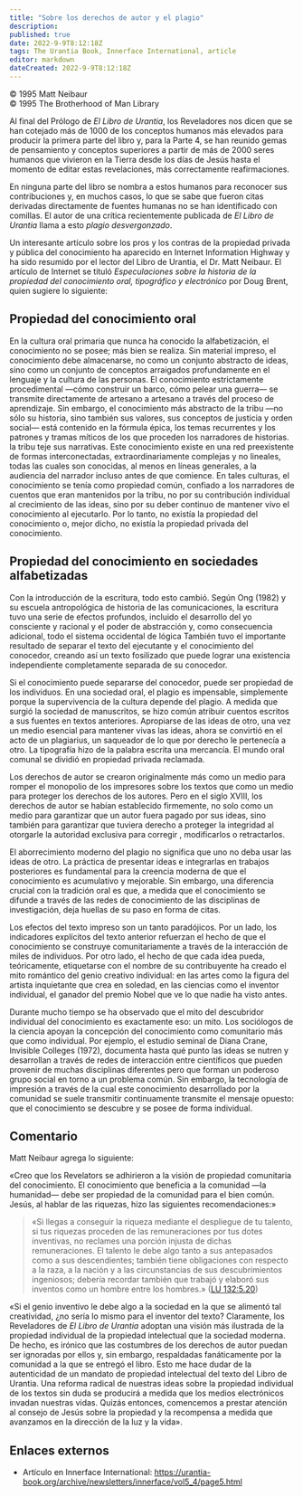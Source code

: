 ```yaml
---
title: "Sobre los derechos de autor y el plagio"
description: 
published: true
date: 2022-9-9T8:12:18Z
tags: The Urantia Book, Innerface International, article
editor: markdown
dateCreated: 2022-9-9T8:12:18Z
---
```


<p class="v-card v-sheet theme--light grey lighten-3 px-2">© 1995 Matt Neibaur<br>© 1995 The Brotherhood of Man Library</p>

Al final del Prólogo de _El Libro de Urantia_, los Reveladores nos dicen que se han cotejado más de 1000 de los conceptos humanos más elevados para producir la primera parte del libro y, para la Parte 4, se han reunido gemas de pensamiento y conceptos superiores a partir de más de 2000 seres humanos que vivieron en la Tierra desde los días de Jesús hasta el momento de editar estas revelaciones, más correctamente reafirmaciones.

En ninguna parte del libro se nombra a estos humanos para reconocer sus contribuciones y, en muchos casos, lo que se sabe que fueron citas derivadas directamente de fuentes humanas no se han identificado con comillas. El autor de una crítica recientemente publicada de _El Libro de Urantia_ llama a esto _plagio desvergonzado_.

Un interesante artículo sobre los pros y los contras de la propiedad privada y pública del conocimiento ha aparecido en Internet Information Highway y ha sido resumido por el lector del Libro de Urantia, el Dr. Matt Neibaur. El artículo de Internet se tituló _Especulaciones sobre la historia de la propiedad del conocimiento oral, tipográfico y electrónico_ por Doug Brent, quien sugiere lo siguiente:

## Propiedad del conocimiento oral

En la cultura oral primaria que nunca ha conocido la alfabetización, el conocimiento no se posee; más bien se realiza. Sin material impreso, el conocimiento debe almacenarse, no como un conjunto abstracto de ideas, sino como un conjunto de conceptos arraigados profundamente en el lenguaje y la cultura de las personas. El conocimiento estrictamente procedimental —cómo construir un barco, cómo pelear una guerra— se transmite directamente de artesano a artesano a través del proceso de aprendizaje. Sin embargo, el conocimiento más abstracto de la tribu —no sólo su historia, sino también sus valores, sus conceptos de justicia y orden social— está contenido en la fórmula épica, los temas recurrentes y los patrones y tramas míticos de los que proceden los narradores de historias. la tribu teje sus narrativas. Este conocimiento existe en una red preexistente de formas interconectadas, extraordinariamente complejas y no lineales, todas las cuales son conocidas, al menos en líneas generales, a la audiencia del narrador incluso antes de que comience. En tales culturas, el conocimiento se tenía como propiedad común, confiado a los narradores de cuentos que eran mantenidos por la tribu, no por su contribución individual al crecimiento de las ideas, sino por su deber continuo de mantener vivo el conocimiento al ejecutarlo. Por lo tanto, no existía la propiedad del conocimiento o, mejor dicho, no existía la propiedad privada del conocimiento.

## Propiedad del conocimiento en sociedades alfabetizadas

Con la introducción de la escritura, todo esto cambió. Según Ong (1982) y su escuela antropológica de historia de las comunicaciones, la escritura tuvo una serie de efectos profundos, incluido el desarrollo del yo consciente y racional y el poder de abstracción y, como consecuencia adicional, todo el sistema occidental de lógica También tuvo el importante resultado de separar el texto del ejecutante y el conocimiento del conocedor, creando así un texto fosilizado que puede lograr una existencia independiente completamente separada de su conocedor.

Si el conocimiento puede separarse del conocedor, puede ser propiedad de los individuos. En una sociedad oral, el plagio es impensable, simplemente porque la supervivencia de la cultura depende del plagio. A medida que surgió la sociedad de manuscritos, se hizo común atribuir cuentos escritos a sus fuentes en textos anteriores. Apropiarse de las ideas de otro, una vez un medio esencial para mantener vivas las ideas, ahora se convirtió en el acto de un plagiarius, un saqueador de lo que por derecho le pertenecía a otro. La tipografía hizo de la palabra escrita una mercancía. El mundo oral comunal se dividió en propiedad privada reclamada.

Los derechos de autor se crearon originalmente más como un medio para romper el monopolio de los impresores sobre los textos que como un medio para proteger los derechos de los autores. Pero en el siglo XVIII, los derechos de autor se habían establecido firmemente, no solo como un medio para garantizar que un autor fuera pagado por sus ideas, sino también para garantizar que tuviera derecho a proteger la integridad al otorgarle la autoridad exclusiva para corregir , modificarlos o retractarlos.

El aborrecimiento moderno del plagio no significa que uno no deba usar las ideas de otro. La práctica de presentar ideas e integrarlas en trabajos posteriores es fundamental para la creencia moderna de que el conocimiento es acumulativo y mejorable. Sin embargo, una diferencia crucial con la tradición oral es que, a medida que el conocimiento se difunde a través de las redes de conocimiento de las disciplinas de investigación, deja huellas de su paso en forma de citas.

Los efectos del texto impreso son un tanto paradójicos. Por un lado, los indicadores explícitos del texto anterior refuerzan el hecho de que el conocimiento se construye comunitariamente a través de la interacción de miles de individuos. Por otro lado, el hecho de que cada idea pueda, teóricamente, etiquetarse con el nombre de su contribuyente ha creado el mito romántico del genio creativo individual: en las artes como la figura del artista inquietante que crea en soledad, en las ciencias como el inventor individual, el ganador del premio Nobel que ve lo que nadie ha visto antes.

Durante mucho tiempo se ha observado que el mito del descubridor individual del conocimiento es exactamente eso: un mito. Los sociólogos de la ciencia apoyan la concepción del conocimiento como comunitario más que como individual. Por ejemplo, el estudio seminal de Diana Crane, Invisible Colleges (1972), documenta hasta qué punto las ideas se nutren y desarrollan a través de redes de interacción entre científicos que pueden provenir de muchas disciplinas diferentes pero que forman un poderoso grupo social en torno a un problema común. Sin embargo, la tecnología de impresión a través de la cual este conocimiento desarrollado por la comunidad se suele transmitir continuamente transmite el mensaje opuesto: que el conocimiento se descubre y se posee de forma individual.

## Comentario

Matt Neibaur agrega lo siguiente:

«Creo que los Revelators se adhirieron a la visión de propiedad comunitaria del conocimiento. El conocimiento que beneficia a la comunidad —la humanidad— debe ser propiedad de la comunidad para el bien común. Jesús, al hablar de las riquezas, hizo las siguientes recomendaciones:»

> «Si llegas a conseguir la riqueza mediante el despliegue de tu talento, si tus riquezas proceden de las remuneraciones por tus dotes inventivas, no reclames una porción injusta de dichas remuneraciones. El talento le debe algo tanto a sus antepasados como a sus descendientes; también tiene obligaciones con respecto a la raza, a la nación y a las circunstancias de sus descubrimientos ingeniosos; debería recordar también que trabajó y elaboró sus inventos como un hombre entre los hombres.» ([LU 132:5.20](/es/The_Urantia_Book/132#p5_20))

«Si el genio inventivo le debe algo a la sociedad en la que se alimentó tal creatividad, ¿no sería lo mismo para el inventor del texto? Claramente, los Reveladores de _El Libro de Urantia_ adoptan una visión más ilustrada de la propiedad individual de la propiedad intelectual que la sociedad moderna. De hecho, es irónico que las costumbres de los derechos de autor puedan ser ignoradas por ellos y, sin embargo, respaldadas fanáticamente por la comunidad a la que se entregó el libro. Esto me hace dudar de la autenticidad de un mandato de propiedad intelectual del texto del Libro de Urantia. Una reforma radical de nuestras ideas sobre la propiedad individual de los textos sin duda se producirá a medida que los medios electrónicos invadan nuestras vidas. Quizás entonces, comencemos a prestar atención al consejo de Jesús sobre la propiedad y la recompensa a medida que avanzamos en la dirección de la luz y la vida».

## Enlaces externos

- Artículo en Innerface International: https://urantia-book.org/archive/newsletters/innerface/vol5_4/page5.html

